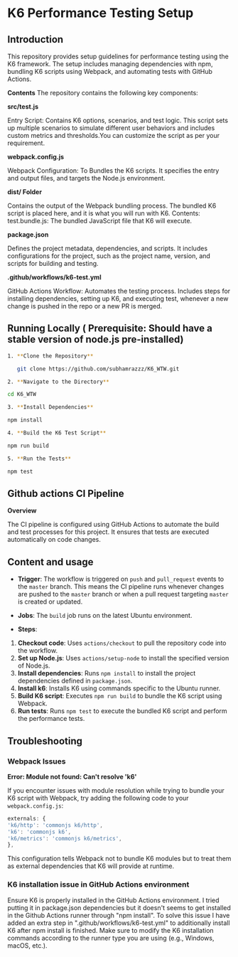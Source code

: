 # K6 Performance Testing Setup

## Introduction

This repository provides setup guidelines for performance testing using the K6 framework. The setup includes managing dependencies with npm, bundling K6 scripts using Webpack, and automating tests with GitHub Actions.

**Contents**
The repository contains the following key components:

**src/test.js**

Entry Script: Contains K6 options, scenarios, and test logic. This script sets up multiple scenarios to simulate different user behaviors and includes custom metrics and thresholds.You can customize the script as per your requirement.

**webpack.config.js**

Webpack Configuration: To Bundles the K6 scripts. It specifies the entry and output files, and targets the Node.js environment.

**dist/ Folder**

Contains the output of the Webpack bundling process. The bundled K6 script is placed here, and it is what you will run with K6.
Contents:
test.bundle.js: The bundled JavaScript file that K6 will execute.

**package.json**

Defines the project metadata, dependencies, and scripts. It includes configurations for the project, such as the project name, version, and scripts for building and testing.

**.github/workflows/k6-test.yml**

GitHub Actions Workflow: Automates the testing process. Includes steps for installing dependencies, setting up K6, and executing test, whenever a new change is pushed in the repo or a new PR is merged.

## Running Locally ( Prerequisite: Should have a stable version of node.js pre-installed)

```bash
1. **Clone the Repository**

   git clone https://github.com/subhamrazzz/K6_WTW.git

2. **Navigate to the Directory**

cd K6_WTW

3. **Install Dependencies**

npm install

4. **Build the K6 Test Script**

npm run build

5. **Run the Tests**

npm test
```

## Github actions CI Pipeline

**Overview**

The CI pipeline is configured using GitHub Actions to automate the build and test processes for this project. It ensures that tests are executed automatically on code changes.

## Content and usage

- **Trigger**: The workflow is triggered on `push` and `pull_request` events to the `master` branch. This means the CI pipeline runs whenever changes are pushed to the `master` branch or when a pull request targeting `master` is created or updated.

- **Jobs**: The `build` job runs on the latest Ubuntu environment.

- **Steps**:

1. **Checkout code**: Uses `actions/checkout` to pull the repository code into the workflow.
2. **Set up Node.js**: Uses `actions/setup-node` to install the specified version of Node.js.
3. **Install dependencies**: Runs `npm install` to install the project dependencies defined in `package.json`.
4. **Install k6**: Installs K6 using commands specific to the Ubuntu runner.
5. **Build K6 script**: Executes `npm run build` to bundle the K6 script using Webpack.
6. **Run tests**: Runs `npm test` to execute the bundled K6 script and perform the performance tests.

## Troubleshooting

### Webpack Issues

**Error: Module not found: Can't resolve 'k6'**

If you encounter issues with module resolution while trying to bundle your K6 script with Webpack, try adding the following code to your `webpack.config.js`:

```javascript
externals: {
'k6/http': 'commonjs k6/http',
'k6': 'commonjs k6',
'k6/metrics': 'commonjs k6/metrics',
},
```

This configuration tells Webpack not to bundle K6 modules but to treat them as external dependencies that K6 will provide at runtime.

### K6 installation issue in GitHub Actions environment

Ensure K6 is properly installed in the GitHub Actions environment.
I tried putting it in package.json dependencies but it doesn't seems to get installed in the Github Actions runner through "npm install".
To solve this issue I have added an extra step in ".github/workflows/k6-test.yml" to additionally install K6 after npm install is finished.
Make sure to modify the K6 installation commands according to the runner type you are using (e.g., Windows, macOS, etc.).
